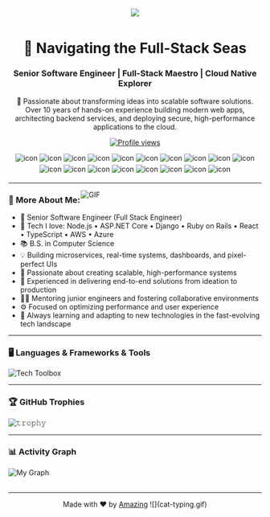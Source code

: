 <h1 align="center">
  <a href="https://git.io/typing-svg">
    <img src="https://readme-typing-svg.herokuapp.com/?lines=Hello,+There!+👋;Nice+to+meet+you!&center=true&size=30">
  </a>
</h1>
<h1 align="center">🌊 Navigating the Full-Stack Seas</h1>
<h3 align="center">Senior Software Engineer | Full-Stack Maestro | Cloud Native Explorer</h3>

<p align="center">
 🚀 Passionate about transforming ideas into scalable software solutions. Over 10 years of hands-on experience building modern web apps, architecting backend services, and deploying secure, high-performance applications to the cloud.
</p>

<p align="center">
  <a href="https://github.com/amazing-soft-dev">
    <img src="https://komarev.com/ghpvc/?username=supuna97&label=Profile%20views&color=0e75b6&style=flat" alt="Profile views" />
  </a>
</p>

<div align="center">
  <img src="https://techstack-generator.vercel.app/js-icon.svg" alt="icon" width="51" style="margin-right: 0px; margin-bottom: 5px" />
  <img src="https://techstack-generator.vercel.app/ts-icon.svg" alt="icon" width="51" style="margin-right: 0px; margin-bottom: 5px" />
  <img src="https://techstack-generator.vercel.app/react-icon.svg" alt="icon" width="51" style="margin-right: 0px; margin-bottom: 5px" />
  <img src="https://techstack-generator.vercel.app/redux-icon.svg" alt="icon" width="51" style="margin-right: 0px; margin-bottom: 5px" />
  <img src="https://techstack-generator.vercel.app/jest-icon.svg" alt="icon" width="51" style="margin-right: 0px; margin-bottom: 5px" />
  <img src="https://techstack-generator.vercel.app/mysql-icon.svg" alt="icon" width="51" style="margin-right: 0px; margin-bottom: 5px" />
  <img src="https://techstack-generator.vercel.app/aws-icon.svg" alt="icon" width="51" style="margin-right: 0px; margin-bottom: 5px" />
  <img src="https://techstack-generator.vercel.app/restapi-icon.svg" alt="icon" width="51" style="margin-right: 0px; margin-bottom: 5px" />
  <img src="https://techstack-generator.vercel.app/sass-icon.svg" alt="icon" width="51" style="margin-right: 0px; margin-bottom: 5px" />
  <img src="https://techstack-generator.vercel.app/java-icon.svg" alt="icon" width="51" style="margin-right: 0px; margin-bottom: 5px" />
  <img src="https://techstack-generator.vercel.app/python-icon.svg" alt="icon" width="51" style="margin-right: 0px; margin-bottom: 5px" />
  <img src="https://techstack-generator.vercel.app/django-icon.svg" alt="icon" width="51" style="margin-right: 0px; margin-bottom: 5px" />
  <img src="https://techstack-generator.vercel.app/docker-icon.svg" alt="icon" width="51" style="margin-right: 0px; margin-bottom: 5px" />
  <img src="https://techstack-generator.vercel.app/github-icon.svg" alt="icon" width="51" style="margin-right: 0px; margin-bottom: 5px" />
  <img src="https://techstack-generator.vercel.app/graphql-icon.svg" alt="icon" width="51" style="margin-right: 0px; margin-bottom: 5px" />
  <img src="https://techstack-generator.vercel.app/kubernetes-icon.svg" alt="icon" width="51" style="margin-right: 0px; margin-bottom: 5px" />
  <img src="https://techstack-generator.vercel.app/csharp-icon.svg" alt="icon" width="51" style="margin-right: 0px; margin-bottom: 5px" />
  <img src="https://techstack-generator.vercel.app/cpp-icon.svg" alt="icon" width="51" style="margin-right: 0px; margin-bottom: 0px" />
</div>

---

<img align="right" alt="GIF" src="https://raw.githubusercontent.com/rahul-jha98/rahul-jha98/main/techstack.gif" width="360px" margin-left="15px"/>

### 🧐 More About Me:

- 💼 Senior Software Engineer (Full Stack Engineer)
- 🔧 Tech I love: Node.js • ASP.NET Core • Django • Ruby on Rails • React • TypeScript • AWS • Azure
- 📚 B.S. in Computer Science
- 💡 Building microservices, real-time systems, dashboards, and pixel-perfect UIs
- 🎯 Passionate about creating scalable, high-performance systems
- 🚀 Experienced in delivering end-to-end solutions from ideation to production
- 🧑‍🏫 Mentoring junior engineers and fostering collaborative environments
- ⚙️ Focused on optimizing performance and user experience
- 🌱 Always learning and adapting to new technologies in the fast-evolving tech landscape

---

### 🖥️ Languages & Frameworks & Tools

![Tech Toolbox](https://skillicons.dev/icons?i=html,css,react,nextjs,vue,angular,redux,ts,js,d3,threejs,tailwind,bootstrap,mui,nodejs,express,django,flask,fastapi,php,spring,java,python,ruby,postgresql,mongodb,mysql,redis,sqlite,aws,azure,gcp,docker,kubernetes,vercel,netlify,cloudflare,jest,cypress,figma,postman,git,vscode,github,nginx)

---

### 🏆 GitHub Trophies

![𝚝𝚛𝚘𝚙𝚑𝚢](https://github-profile-trophy.vercel.app/?username=JayantGoel001&column=10&margin-w=15&margin-h=15&no-bg=true&no-frame=true&theme=juicyfresh)

---

### 📊 Activity Graph
![My Graph](https://github-readme-activity-graph.vercel.app/graph?username=amazing-soft-dev&custom_title=My%20GitHub%20Activity%20Graph&bg_color=0D1117&color=7F3FBF&line=7F3FBF&point=7F3FBF&area_color=FFFFFF&title_color=FFFFFF&area=true)
<br><br>

---

<p align="center">
  Made with ❤️ by <a href="https://github.com/amazing-soft-dev">Amazing</a>
  ![](cat-typing.gif)
</p>
